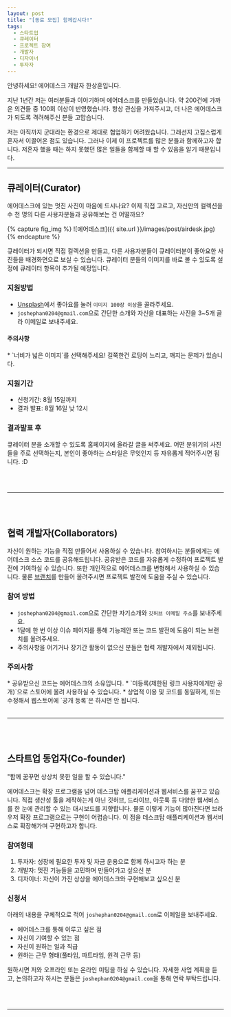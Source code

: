 ```yaml
---
layout: post
title: "[동료 모집] 함께갑시다!"
tags: 
  - 스타트업
  - 큐레이터
  - 프로젝트 참여
  - 개발자
  - 디자이너
  - 투자자
---
```


안녕하세요! 에어데스크 개발자 한상훈입니다.

지난 1년간 저는 여러분들과 이야기하며 에어데스크를 만들었습니다. 약 200건에 가까운 의견들 중 100회 이상이 반영했습니다. 항상 관심을 가져주시고, 더 나은 에어데스크가 되도록 격려해주신 분들 고맙습니다. 

저는 아직까지 군대라는 환경으로 제대로 협업하기 어려웠습니다. 그래선지 고집스럽게 혼자서 이끌어온 점도 있습니다. 그러나 이제 이 프로젝트를 많은 분들과 함께하고자 합니다. 저혼자 했을 때는 하지 못했던 많은 일들을 함께할 때 할 수 있음을 알기 때문입니다.


<hr>

## 큐레이터(Curator)

에어데스크에 있는 멋진 사진이 마음에 드시나요? 이제 직접 고르고, 자신만의 컬렉션을 수 천 명의 다른 사용자분들과 공유해보는 건 어떨까요?

{% capture fig_img %}
![에어데스크]({{ site.url }}/images/post/airdesk.jpg)
{% endcapture %}

큐레이터가 되시면 직접 컬렉션을 만들고, 다른 사용자분들이 큐레이터분이 좋아요한 사진들을 배경화면으로 보실 수 있습니다. 큐레이터 분들의 이미지를 바로 볼 수 있도록 설정에 큐레이터 항목이 추가될 예정입니다. 


### 지원방법
* [Unsplash](https://unsplash.com)에서 좋아요를 눌러 `이미지 100장 이상`을 골라주세요.
* `joshephan0204@gmail.com`으로 간단한 소개와 자신을 대표하는 사진을 3~5개 골라 이메일로 보내주세요.

<h4 class="warning-message">주의사항</h4> 
* `너비가 넓은 이미지`를 선택해주세요! 길쭉한건 로딩이 느리고, 깨지는 문제가 있습니다.

### 지원기간
* 신청기간: 8월 15일까지
* 결과 발표: 8월 16일 낮 12시

### 결과발표 후
큐레이터 분을 소개할 수 있도록 홈페이지에 올라갈 글을 써주세요. 어떤 분위기의 사진들을 주로 선택하는지, 본인이 좋아하는 스타일은 무엇인지 등 자유롭게 적어주시면 됩니다. :D

<br>
<br>
<hr>
<br>
<br>

## 협력 개발자(Collaborators)

자신이 원하는 기능을 직접 만들어서 사용하실 수 있습니다. 참여하시는 분들에게는 에어데스크 소스 코드를 공유해드립니다. 공유받은 코드를 자유롭게 수정하여 프로젝트 발전에 기여하실 수 있습니다. 또한 개인적으로 에어데스크를 변형해서 사용하실 수 있습니다. 물론 [브랜치](https://github.com/progit/progit/blob/master/ko/03-git-branching/01-chapter3.markdown)를 만들어 올려주시면 프로젝트 발전에 도움을 주실 수 있습니다. 


### 참여 방법
* `joshephan0204@gmail.com`으로 간단한 자기소개와 `깃허브 이메일 주소`를 보내주세요.
* 1달에 한 번 이상 이슈 페이지를 통해 기능제안 또는 코드 발전에 도움이 되는 브랜치를 올려주세요.
* 주의사항을 어기거나 장기간 활동이 없으신 분들은 협력 개발자에서 제외됩니다.


<h3 class="warning-message">주의사항</h3>
* 공유받으신 코드는 에어데스크의 소유입니다. 
* `미등록(제한된 링크 사용자에게만 공개)`으로 스토어에 올려 사용하실 수 있습니다.
* 상업적 이용 및 코드를 동일하게, 또는 수정해서 웹스토어에 `공개 등록`은 하시면 안 됩니다.

<br>
<br>
<hr>
<br>
<br>

## 스타트업 동업자(Co-founder)


"함께 꿈꾸면 상상치 못한 일을 할 수 있습니다."

에어데스크는 확장 프로그램을 넘어 데스크탑 애플리케이션과 웹서비스를 꿈꾸고 있습니다. 직접 생산성 툴을 제작하는게 아닌 깃허브, 드라이브, 아웃룩 등 다양한 웹서비스를 한 눈에 관리할 수 있는 대시보드를 지향합니다. 물론 이렇게 기능이 많아진다면 브라우저 확장 프로그램으로는 구현이 어렵습니다. 이 점을 데스크탑 애플리케이션과 웹서비스로 확장해가며 구현하고자 합니다.


### 참여형태
1. 투자자: 성장에 필요한 투자 및 자금 운용으로 함께 하시고자 하는 분
2. 개발자: 멋진 기능들을 고민하며 만들어가고 싶으신 분 
3. 디자이너: 자신이 가진 상상을 에어데스크와 구현해보고 싶으신 분


### 신청서 

아래의 내용을 구체적으로 적어 `joshephan0204@gmail.com`로 이메일을 보내주세요.

* 에어데스크를 통해 이루고 싶은 점
* 자신이 기여할 수 있는 점
* 자신이 원하는 일과 직급
* 원하는 근무 형태(풀타임, 파트타임, 원격 근무 등)


원하시면 저와 오프라인 또는 온라인 미팅을 하실 수 있습니다. 자세한 사업 계획을 듣고, 논의하고자 하시는 분들은 `joshephan0204@gmail.com`을 통해 연락 부탁드립니다.

<br>
<br>
<hr>
